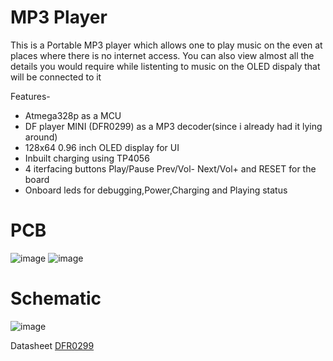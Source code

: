 # MP3 Player

This is a Portable MP3 player which allows one to play music on the even at places where there is no internet access.
You can also view almost all the details you would require while listenting to music on the OLED dispaly that will be connected to it 

Features-
- Atmega328p as a MCU
- DF player MINI (DFR0299) as a MP3 decoder(since i already had it lying around)
- 128x64 0.96 inch OLED display for UI
- Inbuilt charging using TP4056
- 4 iterfacing buttons Play/Pause  Prev/Vol-  Next/Vol+ and RESET for the board 
- Onboard leds for debugging,Power,Charging and Playing status

# PCB
![image](https://github.com/user-attachments/assets/c849d52f-461d-4750-82c6-7e2f92786232)
![image](https://github.com/user-attachments/assets/57af17ad-2633-427c-9242-cd1a4883326c)

# Schematic 
![image](https://github.com/user-attachments/assets/2771b553-5cf3-4de1-98b6-5ff7a29612d9)


Datasheet [DFR0299](https://wiki.dfrobot.com/DFPlayer_Mini_SKU_DFR0299)
